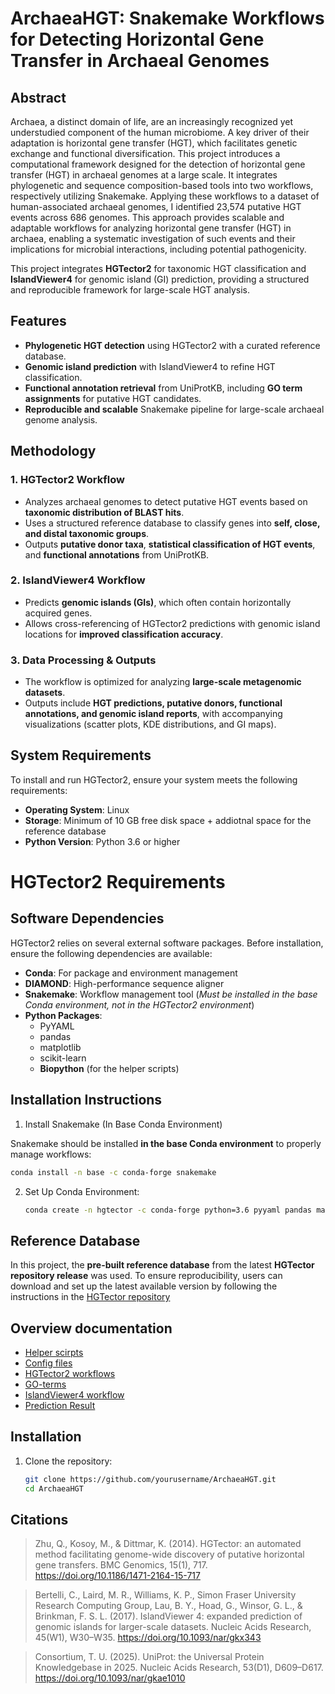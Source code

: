 # ArchaeaHGT: Snakemake Workflows for Detecting Horizontal Gene Transfer in Archaeal Genomes  

## Abstract  
Archaea, a distinct domain of life, are an increasingly recognized yet understudied component of the human microbiome. A key driver of their adaptation is horizontal gene transfer (HGT), which facilitates genetic exchange and functional diversification. This project introduces a computational framework designed for the detection of horizontal gene transfer (HGT) in archaeal genomes at a large scale. It integrates phylogenetic and sequence composition-based tools into two workflows, respectively utilizing Snakemake. Applying these workflows to a dataset of human-associated archaeal genomes, I identified 23,574 putative HGT events across 686 genomes. This approach provides scalable and adaptable workflows for analyzing horizontal gene transfer (HGT) in archaea, enabling a systematic investigation of such events and their implications for microbial interactions, including potential pathogenicity. 

This project integrates **HGTector2** for taxonomic HGT classification and **IslandViewer4** for genomic island (GI) prediction, providing a structured and reproducible framework for large-scale HGT analysis.  

## Features  
- **Phylogenetic HGT detection** using HGTector2 with a curated reference database.  
- **Genomic island prediction** with IslandViewer4 to refine HGT classification.  
- **Functional annotation retrieval** from UniProtKB, including **GO term assignments** for putative HGT candidates.  
- **Reproducible and scalable** Snakemake pipeline for large-scale archaeal genome analysis.  

## Methodology  
### 1. HGTector2 Workflow  
- Analyzes archaeal genomes to detect putative HGT events based on **taxonomic distribution of BLAST hits**.  
- Uses a structured reference database to classify genes into **self, close, and distal taxonomic groups**.  
- Outputs **putative donor taxa**, **statistical classification of HGT events**, and **functional annotations** from UniProtKB.  

### 2. IslandViewer4 Workflow  
- Predicts **genomic islands (GIs)**, which often contain horizontally acquired genes.  
- Allows cross-referencing of HGTector2 predictions with genomic island locations for **improved classification accuracy**.  

### 3. Data Processing & Outputs  
- The workflow is optimized for analyzing **large-scale metagenomic datasets**.  
- Outputs include **HGT predictions, putative donors, functional annotations, and genomic island reports**, with accompanying visualizations (scatter plots, KDE distributions, and GI maps).  

## System Requirements

To install and run HGTector2, ensure your system meets the following requirements:

- **Operating System**: Linux
- **Storage**: Minimum of 10 GB free disk space + addiotnal space for the reference database
- **Python Version**: Python 3.6 or higher
  
# HGTector2 Requirements

## Software Dependencies

HGTector2 relies on several external software packages. Before installation, ensure the following dependencies are available:

- **Conda**: For package and environment management
- **DIAMOND**: High-performance sequence aligner
- **Snakemake**: Workflow management tool (*Must be installed in the base Conda environment, not in the HGTector2 environment*)
- **Python Packages**:
  - PyYAML
  - pandas
  - matplotlib
  - scikit-learn
  - **Biopython** (for the helper scripts)

## Installation Instructions

1. Install Snakemake (In Base Conda Environment)

Snakemake should be installed **in the base Conda environment** to properly manage workflows:
   ```bash
   conda install -n base -c conda-forge snakemake
   ```

2. Set Up Conda Environment:

   ```bash
   conda create -n hgtector -c conda-forge python=3.6 pyyaml pandas matplotlib scikit-learn biopython bioconda::diamond

## Reference Database
In this project, the **pre-built reference database** from the latest **HGTector repository release** was used. To ensure reproducibility, users can download and set up the latest available version by following the instructions in the [HGTector repository](https://github.com/qiyunlab/HGTector/blob/master/doc/database.md#pre-built-databases)

## Overview documentation
- [Helper scirpts](Helper_scripts/Helper_Scripts.md)
- [Config files](Config_files/Config_Files.md)
- [HGTector2 workflows](Snakemake_Workflows_HGTector2/HGTector2_workflows.md)
- [GO-terms](Helper_scripts/GO/GO_annotation.md)
- [IslandViewer4 workflow](Snakemake_Workflow_Islandviewer4/IslandViewer4_workflow.md)
- [Prediction Result](Prediction_Results/Prediction_Results.md)


## Installation   
1. Clone the repository:  
   ```bash
   git clone https://github.com/yourusername/ArchaeaHGT.git  
   cd ArchaeaHGT  

## Citations

> Zhu, Q., Kosoy, M., & Dittmar, K. (2014). HGTector: an automated method facilitating genome-wide discovery of putative horizontal gene transfers. BMC Genomics, 15(1), 717. https://doi.org/10.1186/1471-2164-15-717

> Bertelli, C., Laird, M. R., Williams, K. P., Simon Fraser University Research Computing Group, Lau, B. Y., Hoad, G., Winsor, G. L., & Brinkman, F. S. L. (2017). IslandViewer 4: expanded prediction of genomic islands for larger-scale datasets. Nucleic Acids Research, 45(W1), W30–W35. https://doi.org/10.1093/nar/gkx343

> Consortium, T. U. (2025). UniProt: the Universal Protein Knowledgebase in 2025. Nucleic Acids Research, 53(D1), D609–D617. https://doi.org/10.1093/nar/gkae1010
